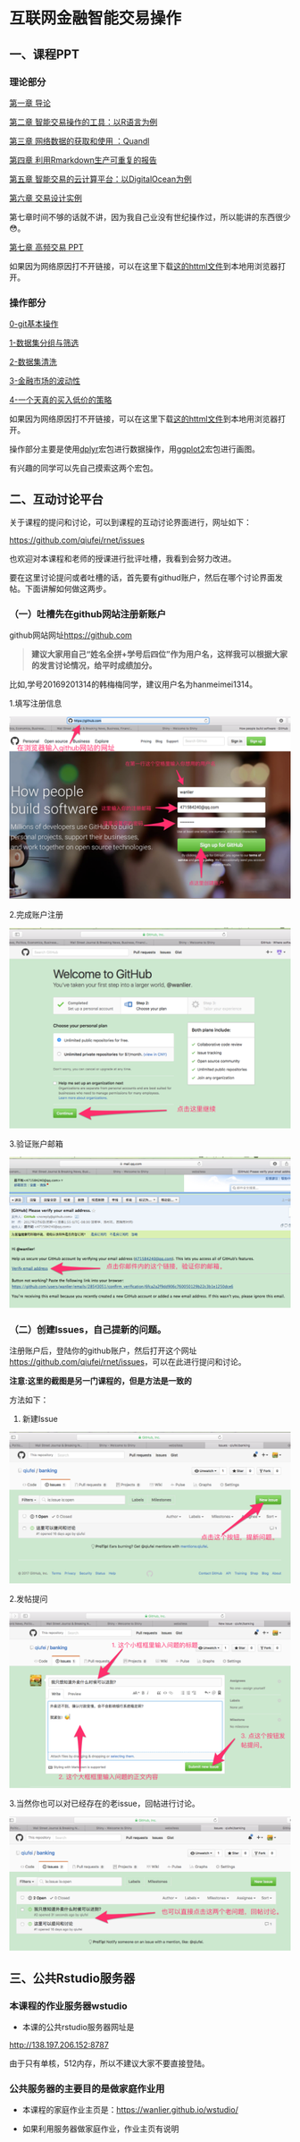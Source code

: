 # 互联网金融智能交易操作

## 一、课程PPT

### 理论部分

[第一章 导论](https://rawgit.com/qiufei/rnet/master/PPT/01-intro.html)

[第二章 智能交易操作的工具：以R语言为例](https://rawgit.com/qiufei/rnet/master/PPT/02-Rtool.html)

[第三章 网络数据的获取和使用 ：Quandl](https://rawgit.com/qiufei/rnet/master/PPT/03-quandl.html)

[第四章 利用Rmarkdown生产可重复的报告](https://rawgit.com/qiufei/rnet/master/PPT/04-report.html)

[第五章 智能交易的云计算平台：以DigitalOcean为例](https://rawgit.com/qiufei/rnet/master/PPT/05-digitalocean.html)

[第六章 交易设计实例](https://rawgit.com/qiufei/rnet/master/PPT/06-project.html)

第七章时间不够的话就不讲，因为我自己业没有世纪操作过，所以能讲的东西很少😳。


[第七章 高频交易 PPT](https://rawgit.com/qiufei/rnet/master/PPT/07-highfrequence.html)

如果因为网络原因打不开链接，可以在这里下载[这的httml文件](https://github.com/qiufei/rnet/tree/master/PPT)到本地用浏览器打开。

### 操作部分

[0-git基本操作](https://rawgit.com/qiufei/rnet/master/operation/0-git基本操作.html)

[1-数据集分组与筛选]([]https://rawgit.com/qiufei/rnet/master/operation/1-数据集分组与筛选.html)

[2-数据集清洗](https://rawgit.com/qiufei/rnet/master/operation/2-数据集清洗.html)

[3-金融市场的波动性]([]https://rawgit.com/qiufei/rnet/master/operation/3-金融市场的波动性.html)

[4-一个天真的买入低价的策略](https://rawgit.com/qiufei/rnet/master/operation/4-一个天真的买入低价的策略.html)

如果因为网络原因打不开链接，可以在这里下载[这的httml文件](https://github.com/qiufei/rnet/tree/master/operation)到本地用浏览器打开。

操作部分主要是使用[dplyr](https://cran.r-project.org/web/packages/dplyr/)宏包进行数据操作，用[ggplot2](https://cran.r-project.org/web/packages/ggplot2/index.html)宏包进行画图。

有兴趣的同学可以先自己摸索这两个宏包。


## 二、互动讨论平台

关于课程的提问和讨论，可以到课程的互动讨论界面进行，网址如下：

<https://github.com/qiufei/rnet/issues>

也欢迎对本课程和老师的授课进行批评吐槽，我看到会努力改进。

要在这里讨论提问或者吐槽的话，首先要有githud账户，然后在哪个讨论界面发帖。下面讲解如何做这两步。

### （一）吐槽先在github网站注册新账户

github网站网址<https://github.com>

> **建议大家用自己“姓名全拼+学号后四位”作为用户名，这样我可以根据大家的发言讨论情况，给平时成绩加分。**

比如,学号20169201314的韩梅梅同学，建议用户名为hanmeimei1314。

1.填写注册信息

![zhuce](./pic/github-1.png)

2.完成账户注册

![finish](./pic/github-2.png)

3.验证账户邮箱

![mail](./pic/github-mail.png)


### （二）创建Issues，自己提新的问题。

注册账户后，登陆你的github账户，然后打开这个网址<https://github.com/qiufei/rnet/issues>，可以在此进行提问和讨论。

**注意:这里的截图是另一门课程的，但是方法是一致的**

方法如下：

1. 新建Issue

![new issue step1](./pic/issue-new1.png)

2.发帖提问

![new issue step2](./pic/issue-new2.png)

3.当然你也可以对已经存在的老issue，回帖进行讨论。 

![old issue](./pic/issue-old.png)


## 三、公共Rstudio服务器


### 本课程的作业服务器wstudio

* 本课的公共rstudio服务器网址是

<http://138.197.206.152:8787>

由于只有单核，512内存，所以不建议大家不要直接登陆。


### 公共服务器的主要目的是做家庭作业用

* 本课程的家庭作业主页是：<https://wanlier.github.io/wstudio/>

* 如果利用服务器做家庭作业，作业主页有说明

